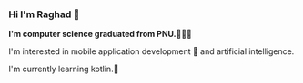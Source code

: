 ### Hi I'm Raghad 👋


**I'm computer science graduated from PNU.👩🏻‍💻** 

I'm interested in mobile application development 📲 and artificial intelligence. 

I'm currently learning kotlin.🌸


